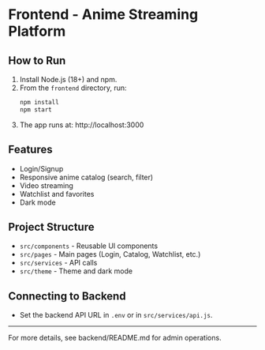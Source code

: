 # Frontend - Anime Streaming Platform

## How to Run

1. Install Node.js (18+) and npm.
2. From the `frontend` directory, run:
   ```bash
   npm install
   npm start
   ```
3. The app runs at: http://localhost:3000

## Features
- Login/Signup
- Responsive anime catalog (search, filter)
- Video streaming
- Watchlist and favorites
- Dark mode

## Project Structure
- `src/components` - Reusable UI components
- `src/pages` - Main pages (Login, Catalog, Watchlist, etc.)
- `src/services` - API calls
- `src/theme` - Theme and dark mode

## Connecting to Backend
- Set the backend API URL in `.env` or in `src/services/api.js`.

---

For more details, see backend/README.md for admin operations.
